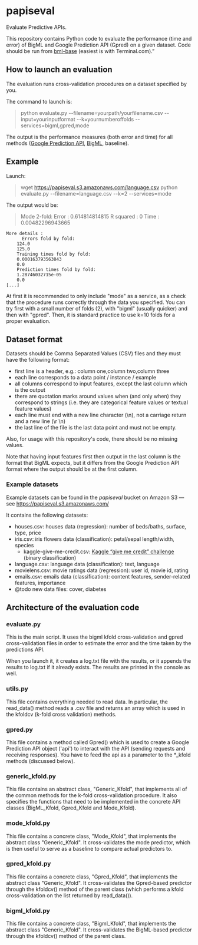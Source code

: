 # papiseval

Evaluate Predictive APIs.

This repository contains Python code to evaluate the performance (time and error) of BigML and Google Prediction API (Gpred) on a given dataset. Code should be run from [bml-base](http://www.github.com/louisdorard/bml-base) (easiest is with Terminal.com).”

## How to launch an evaluation

The evaluation runs cross-validation procedures on a dataset specified by you.

The command to launch is:

> python evaluate.py --filename=yourpath/yourfilename.csv --input=yourinputformat --k=yournumberoffolds --services=bigml,gpred,mode

The output is the performance measures (both error and time) for all methods ([Google Prediction API](http://cloud.google.com/prediction/), [BigML](http://www.bigml.com/), baseline).


## Example

Launch:

> wget https://papiseval.s3.amazonaws.com/language.csv
> python evaluate.py --filename=language.csv --k=2 --services=mode

The output would be:

>	Mode 2-fold:
		  Error :      0.614814814815
		  R squared :  0
		  Time  :      0.00482296943665

	More details :
		  Errors fold by fold:
		124.0
		125.0
		Training times fold by fold:
		0.000163793563843
		0.0
		Prediction times fold by fold:
		1.28746032715e-05
		0.0
	[...]

At first it is recommended to only include "mode" as a service, as a check that the procedure runs correctly through the data you specified. You can try first with a small number of folds (2), with "bigml" (usually quicker) and then with "gpred". Then, it is standard practice to use k=10 folds for a proper evaluation.

## Dataset format

Datasets should be Comma Separated Values (CSV) files and they must have the following format:

 * first line is a header, e.g.: column one,column two,column three
 * each line corresponds to a data point / instance / example
 * all columns correspond to input features, except the last column which is the output
 * there are quotation marks around values when (and only when) they correspond to strings (i.e. they are categorical feature values or textual feature values)
 * each line must end with a new line character (\n), not a carriage return and a new line (\r \n)
 * the last line of the file is the last data point and must not be empty.

Also, for usage with this repository's code, there should be no missing values.

Note that having input features first then output in the last column is the format that BigML expects, but it differs from the Google Prediction API format where the output should be at the first column.

### Example datasets

Example datasets can be found in the _papiseval_ bucket on Amazon S3 — see https://papiseval.s3.amazonaws.com/

It contains the following datasets:

  * houses.csv:      houses data (regression): number of beds/baths, surface, type, price
  * iris.csv:        iris flowers data (classification): petal/sepal length/width, species
	* kaggle-give-me-credit.csv: [Kaggle “give me credit” challenge](https://www.kaggle.com/c/GiveMeSomeCredit) (binary classification)
  * language.csv:    language data (classification): text, language
  * movielens.csv:   movie ratings data (regression): user id, movie id, rating
  * emails.csv:      emails data (classification): content features, sender-related features, importance
  * @todo new data files: cover, diabetes


## Architecture of the evaluation code

### evaluate.py

This is the main script. It uses the bigml kfold cross-validation and gpred cross-validation files in order to estimate the error and the time taken by the predictions API.

When you launch it, it creates a log.txt file with the results, or it appends the results to log.txt if it already exists. The results are printed in the console as well.

### utils.py

This file contains everything needed to read data. In particular, the read_data() method reads a .csv file and returns an array which is used in the kfoldcv (k-fold cross validation) methods.

### gpred.py

This file contains a method called Gpred() which is used to create a Google Prediction API object ('api') to interact with the API (sending requests and receiving responses). You have to feed the api as a parameter to the *_kfold methods (discussed below).

### generic_kfold.py

This file contains an abstract class, "Generic_Kfold", that implements all of the common methods for the k-fold cross-validation procedure. It also specifies the functions that need to be implemented in the concrete API classes (BigML_Kfold, Gpred_Kfold and Mode_Kfold).

### mode_kfold.py

This file contains a concrete class, "Mode_Kfold", that implements the abstract class "Generic_Kfold". It cross-validates the mode predictor, which is then useful to serve as a baseline to compare actual predictors to.

### gpred_kfold.py

This file contains a concrete class, "Gpred_Kfold", that implements the abstract class "Generic_Kfold". It cross-validates the Gpred-based predictor through the kfoldcv() method of the parent class (which performs a kfold cross-validation on the list returned by read_data()).

### bigml_kfold.py

This file contains a concrete class, "Bigml_Kfold", that implements the abstract class "Generic_Kfold". It cross-validates the BigML-based predictor through the kfoldcv() method of the parent class.
